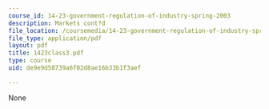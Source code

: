 ```yaml
---
course_id: 14-23-government-regulation-of-industry-spring-2003
description: Markets cont?d
file_location: /coursemedia/14-23-government-regulation-of-industry-spring-2003/de9e9d58739a6f02d8ae16b33b1f3aef_1423class3.pdf
file_type: application/pdf
layout: pdf
title: 1423class3.pdf
type: course
uid: de9e9d58739a6f02d8ae16b33b1f3aef

---
```

None